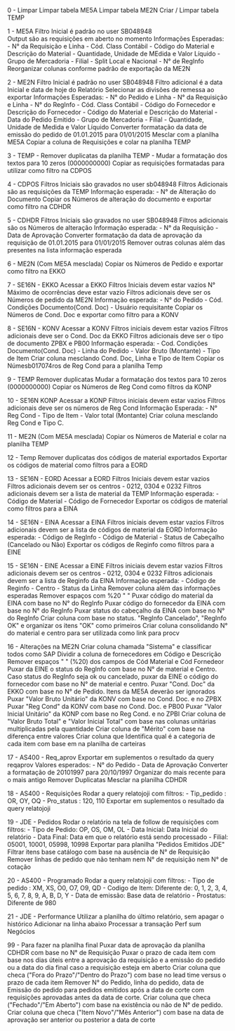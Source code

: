 
0 - Limpar
	Limpar tabela ME5A
	Limpar tabela ME2N
	Criar / Limpar tabela TEMP

1 - ME5A
	Filtro Inicial é padrão no user SB048948	
	Output são as requisições em aberto no momento
	Informações Esperadas:
	- N° da Requisição e Linha
	- Cód. Class Contábil
	- Código do Material e Descrição do Material
	- Quantidade, Unidade de MEdida e Valor Líquido
	- Grupo de Mercadoria
	- Filial
	- Split Local e Nacional
	- N° de RegInfo
	Reorganizar colunas conforme padrão de exportação da ME2N


2 - ME2N
	Filtro Inicial é padrão no user SB048948
	Filtro adicional é a data Inicial e data de hoje do Relatório
	Selecionar as divisões de remessa ao exportar
	Informações Esperadas:
	- N° do Pedido e Linha
	- N° da Requisição e Linha
	- N° do RegInfo
	- Cód. Class Contábil
	- Código do Fornecedor e Descrição do Fornecedor
	- Código do Material e Descrição do Material
	- Data do Pedido Emitido
	- Grupo de Mercadoria
	- Filial
	- Quantidade, Unidade de Medida e Valor Líquido
	Converter formatação da data de emissão do pedido de 01.01.2015 para 01/01/2015
	Mesclar com a planilha ME5A
	Copiar a coluna de Requisições e colar na planilha TEMP
	

3 - TEMP
	- Remover duplicatas da planilha TEMP
	- Mudar a formatação dos textos para 10 zeros (0000000000)
	Copiar as requisições formatadas para utilizar como filtro na CDPOS
	
4 - CDPOS
	Filtros Iniciais são gravados no user sb048948
	Filtros Adicionais são as requisições da TEMP
	Informação esperada:
	- N° de Alteração do Documento
	Copiar os Números de alteração do documento e exportar como filtro na CDHDR	

5 - CDHDR
	Filtros Iniciais são gravados no user SB048948
	Filtros adicionais são os Números de alteração
	Informação esperada:
	- N° da Requisição
	- Data de Aprovação	
	Converter formatação da data de aprovação da requisição de 01.01.2015 para 01/01/2015
	Remover outras colunas além das presentes na lista informação esperada

6 - ME2N (Com ME5A mesclada)
	Copiar os Números de Pedido e exportar como filtro na EKKO

7 - SE16N - EKKO
	Acessar a EKKO
	Filtros Iniciais devem estar vazios
	N° Máximo de ocorrências deve estar vazio
	Filtros adicionais deve ser os Números de pedido da ME2N
	Informação esperada:
	- N° do Pedido
	- Cód. Condições Documento(Cond. Doc)
	- Usuário requisitante
	Copiar os Números de Cond. Doc e exportar como filtro para a KONV

8 - SE16N - KONV
	Acessar a KONV
	Filtros iniciais devem estar vazios
	Filtros adicionais deve ser o Cond. Doc da EKKO
	Filtros adicionais deve ser o tipo de documento ZPBX e PB00
	Informação esperada:
	- Cod. Condições Documento(Cond. Doc)
	- Linha do Pedido
	- Valor Bruto (Montante)
	- Tipo de Item
	Criar coluna mesclando Cond. Doc, Linha e Tipo de Item
	Copiar os Númesb017074ros de Reg Cond para a planilha Temp

9 - TEMP
	Remover duplicatas
	Mudar a formatação dos textos para 10 zeros (0000000000)
	Copiar os Números de Reg Cond como filtros da KONP

10 - SE16N KONP
	Acessar a KONP
	Filtros iniciais devem estar vazios
	Filtros adicionais deve ser os números de Reg Cond
	Informação Esperada:
	- N° Reg Cond
	- Tipo de Item
	- Valor total (Montante)
	Criar coluna mesclando Reg Cond e Tipo C.


11 - ME2N (Com ME5A mesclada)
	Copiar os Números de Material e colar na planilha TEMP

12 - Temp
	Remover duplicatas dos códigos de material exportados
	Exportar os códigos de material como filtros para a EORD

13 - SE16N - EORD
	Acessar a EORD
	Filtros Iniciais devem estar vazios
	Filtros adicionais devem ser os centros - 0212, 0304 e 0232
	Filtros adicionais devem ser a lista de material da TEMP
	Informação esperada:
	- Código de Material
	- Código de Fornecedor
	Exportar os códigos de material como filtros para a EINA

14 - SE16N - EINA
	Acessar a EINA
	Filtros iniciais devem estar vazios
	Filtros adicionais devem ser a lista de códigos de material da EORD
	Informação esperada:
	- Código de RegInfo
	- Código de Material
	- Status de Cabeçalho (Cancelado ou Não)
	Exportar os códigos de Reginfo como filtros para a EINE

15 - SE16N - EINE
	Acessar a EINE
	Filtros iniciais devem estar vazios
	Filtros adicionais devem ser os centros - 0212, 0304 e 0232
	Filtros adicionais devem ser a lista de Reginfo da EINA
	Informação esperada:
	- Código de Reginfo
	- Centro
	- Status da Linha
	Remover coluna além das informações esperadas
	Remover espaços com %20 " "
	Puxar código do material da EINA com base no N° do RegInfo
	Puxar código do fornecedor da EINA com base no N° do RegInfo
	Puxar status do cabeçalho da EINA com base no N° do RegInfo
	Criar coluna com base no status. "RegInfo Cancelado", "RegInfo OK" e organizar os itens "OK" como primeiros
	Criar coluna consolidando N° do material e centro para ser utilizada como link para procv

16 - Alterações na ME2N
	Criar coluna chamada "Sistema" e classificar todos como SAP
	Dividir a coluna de fornecedores em Código e Descrição
	Remover espaços " " (%20) dos campos de Cód Material e Cód Fornedeor
	Puxar da EINE o status do RegInfo com base no N° de material e Centro.
	Caso status do RegInfo seja ok ou cancelado, puxar da EINE o código do fornecedor com base no N° de material e centro.
	Puxar "Cond. Doc" da EKKO com base no N° de Pedido. Itens da ME5A deverão ser ignorados
	Puxar "Valor Bruto Unitário" da KONV com base no Cond. Doc. e no ZPBX
	Puxar "Reg Cond" da KONV com base no Cond. Doc. e PB00
	Puxar "Valor Inicial Unitário" da KONP com base no Reg Cond. e no ZPBI
	Criar coluna de "Valor Bruto Total" e "Valor Inicial Total" com base nas colunas unitárias multiplicadas pela quantidade
	Criar coluna de "Mérito" com base na diferença entre valores
	Criar coluna que Identifica qual é a categoria de cada item com base em na planilha de carteiras

17 - AS400 - Req_aprov
	Exportar em suplementos o resultado da query reqaprov
	Valores esperados:
	- N° do Pedido
	- Data de Aprovação
	Converter a formatação de 20101997 para 20/10/1997
	Organizar do mais recente para o mais antigo
	Remover Duplicatas
	Mesclar na planilha CDHDR

18 - AS400 - Requisições
	Rodar a query relatojoji com filtros:
	- Tip_pedido : OR, OY, OQ
	- Pro_status : 120, 110
	Exportar em suplementos o resultado da query relatojoji

19 - JDE - Pedidos
	Rodar o relatório na tela de follow de requisições com filtros:
	- Tipo de Pedido: OP, OS, OM, OL
	- Data Inicial: Data Inicial do relatório
	- Data Final: Data em que o relatório está sendo processado
	- Filial: 05001, 10001, 05998, 10998
	Exportar para planilha "Pedidos Emitidos JDE"	
	Filtrar itens base catálogo com base na ausência de N° de Requisição
	Remover linhas de pedido que não tenham nem N° de requisição nem N° de cotação

20 - AS400 - Programado
	Rodar a query relatojoji com filtros:
	- Tipo de pedido : XM, XS, O0, O7, O9, QD
	- Codigo de Item: Diferente de: 0, 1, 2, 3, 4, 5, 6, 7, 8, 9, A, B, D, Y
	- Data de emissão: Base data de relatório
	- Prostatus: Diferente de 980

21 - JDE - Performance
	Utilizar a planilha do último relatório, sem apagar o histórico
	Adicionar na linha abaixo
	Processar a transação Perf sum Negócios	

99 - Para fazer na planilha final
	Puxar data de aprovação da planilha CDHDR com base no N° de Requisição
	Puxar o prazo de cada item com base nos dias úteis entre a aprovação da requisição e a emissão do pedido ou a data do dia final caso a requisição esteja em aberto
	Criar coluna que checa ("Fora do Prazo"/"Dentro do Prazo") com base no lead time versus o prazo de cada item
	Remover N° do Pedido, linha do pedido, data de Emissão do pedido para pedidos emitidos após a data de corte com requisições aprovadas antes da data de corte.
Criar coluna que checa ("Fechado"/"Em Aberto") com base na existência ou não de N° de pedido.
	Criar coluna que checa ("Item Novo"/"Mês Anterior") com base na data de aprovação ser anterior ou posterior a data de corte
